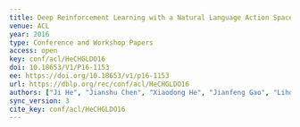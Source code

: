 ```yaml
---
title: Deep Reinforcement Learning with a Natural Language Action Space.
venue: ACL
year: 2016
type: Conference and Workshop Papers
access: open
key: conf/acl/HeCHGLDO16
doi: 10.18653/V1/P16-1153
ee: https://doi.org/10.18653/v1/p16-1153
url: https://dblp.org/rec/conf/acl/HeCHGLDO16
authors: ["Ji He", "Jianshu Chen", "Xiaodong He", "Jianfeng Gao", "Lihong Li", "Li Deng", "Mari Ostendorf"]
sync_version: 3
cite_key: conf/acl/HeCHGLDO16
---
```

